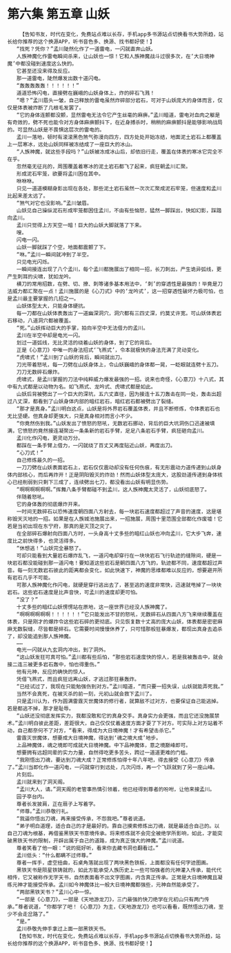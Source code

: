 # 第六集 第五章 山妖
        【告知书友，时代在变化，免费站点难以长存，手机app多书源站点切换看书大势所趋，站长给你推荐的这个换源APP，听书音色多、换源、找书都好使！】
       “找死？凭你？”孟川陡然化作了一道雷电，一闪就直奔山妖。
       人族神魔化作雷电瞬间杀来，让山妖也一惊！它和人族神魔战斗过很多次，在‘大日境神魔’中都没碰到速度这么快的。
       它甚至还没来得及反应。
       那一道雷电，陡然爆发出数十道闪电。
       “轰轰轰轰轰！！！！！！”
       道道恐怖闪电，直接劈在巍峨的山妖身体上，炸的碎石飞溅！
       “嗯？”孟川眉头一皱，自己释放的雷电虽然炸碎部分岩石，可对于山妖庞大的身体而言，仅仅是体表被炸断了几根毛发罢了。
       “它的身体连颤都没颤，显然雷电无法令它产生丝毫的麻痹。”孟川暗道，雷电对血肉之躯是有奇效的，劈不死也能令对方身体麻痹颤抖下，在近身搏杀时，稍稍的麻痹颤抖是能够影响战局的。可显然山妖是不畏惧这层次的雷电的。
       孟川一落地，顿时有滚滚黑色煞气弥漫向四方，四方处处开始冻结，地面泥土岩石上都覆盖上一层寒冰，远处山妖同样被冻结成了一座巨大的冰山。
       “人族神魔，就这些手段吗？”山妖被冻成冰山后，却依旧行走，覆盖在体表的寒冰它完全不在乎。
       忽然毫无征兆的，周围覆盖着寒冰的泥土岩石都飞了起来，疯狂朝孟川汇聚。
       形成泥石牢笼，欲要将孟川困在其中。
       咻咻咻。
       只见一道道模糊身影出现在各处，那些泥土岩石虽然一次次汇聚成泥石牢笼，但速度和孟川比起来差太远了。
       “煞气对它也没影响。”孟川皱眉。
       山妖见自己操纵泥石形成牢笼都困住孟川，不由有些恼怒，猛然一脚踩出，快如幻影，踩踏向孟川。
       孟川只觉得上方天空一暗！巨大的山妖大脚就落了下来。
       嗖。
       闪电一闪。
       山妖一脚就踩了个空，地面都震颤了下。
       “咻。”孟川一瞬间就冲到了半空。
       只见电光闪烁。
       一瞬间接连出现了八个孟川，每个孟川都施展出了相同一招，长刀刺出，产生诡异弧线，更产生刺耳的尖啸，犹如龙吟。
       横刀的常用招数，在劈、切、撩、刺等诸多基本用法中，‘刺’的穿透性是最强的！毕竟是刀法威力都汇聚在一点！孟川施展的是《心刀式》中的‘龙吟式’，这一招穿透性破坏力极可怕，也是孟川最主要掌握的几招之一。
       山妖体型太大，只能身体硬抗。
       每一刀都在山妖体表轰出了一道幽深洞穴，洞穴都有三四丈深，约莫丈许宽。可山妖体表岩石移动，八道洞穴都被覆盖。
       “死。”山妖挥动巨大的手掌，拍向半空中无法借力的孟川。
       孟川在半空中却是电光一闪。
       划过一道弧线，无比灵活的绕着山妖的身体，到了它的背后。
       正是《心意刀》中唯一的身法招式‘飞燕式’，令本就极快的身法充满了灵动变化。
       “虎啸式！”孟川到了山妖的背后，瞬间就出刀。
       刀光带着怒吼，每一刀劈在山妖身体上，令山妖巍峨的身体都一晃，一眨眼就连劈十五刀。
       刀刀无数碎石爆炸。
       虎啸式，是孟川掌握的刀法中纯粹威力爆发最强的一招。说来也奇怪，《心意刀》十八式，其中有九式都是以动物为名。如飞燕式、龙吟式、虎啸式都是如此。
       山妖后背被劈出了一个巨大的深坑，五六丈直径，因为接连十五刀轰击在同一处，轰击出超过八丈深，都看到了山妖身体内部的暗红岩石，暗红岩石都被劈出了裂缝。
       “那才是真身。”孟川明白这点，山妖是将外界岩石覆盖体表，并且不断修炼，令体表岩石也无比坚硬。但真身却更强大，只是真身相对而言小不少。
       “你竟然伤到我。”山妖发出了愤怒的怒吼，无数岩石挪动，背后的巨大坑洞伤口迅速被填满，它愤怒的竟然接连凝聚出一条条新的岩石手臂，足足八条岩石手臂，疯狂砸向孟川。
       孟川化作闪电，更灵动万分。
       都踩在一条手臂上借力，一闪就绕了百丈又再度贴近山妖，再度出刀。
       “心刀式！”
       自己修炼最久的一招。
       一刀刀劈在山妖表面岩石上，岩石仅仅震动却没有任何伤痕，有无形震动力道传递到山妖身体内部核心，而后再炸开！正是阴阳毁灭的炸劲！然而山妖体型太庞大，这股劲道传递到身体核心已经削弱到只剩下三成了，连续劈出七刀，都没看出山妖有明显伤势。
       “啊啊啊啊啊啊。”挥舞八条手臂都碰不到孟川，这人族神魔太灵活了，山妖彻底怒了。
       伴随着怒吼。
       它的身体轰的彻底爆炸开来。
       一时间无数碎石以恐怖速度朝四面八方射去，每一块岩石速度都超过了声音的速度，这是堪称毁天灭地的一招。如果是在人族城池施展出来，一招施展，周围十里范围全部都化作废墟！它若是当初出现在东宁府，那真的是灭顶之灾了。
       在全部碎石爆射向四面八方时，一头身高十丈多些的暗红山妖也冲向孟川，它大步飞奔，速度比之前快得多，也灵活得多。
       “休想逃！”山妖完全暴怒了。
       可却只能看到大量岩石爆炸乱飞，一道闪电却穿行在一块块岩石飞行轨迹的缝隙间，硬是一块岩石都没能碰到那一道闪电！要知道这些岩石是朝四面八方飞的，轨迹都不同，速度都超过声音。每一刻无数岩石彼此的距离都会变化，如此快速下，神魔的思维都难以反应的，想要避开所有岩石几乎不可能。
       可那人族神魔化作闪电，就硬是穿行逃出去了，甚至逃的速度非常快，迅速就甩掉了一块块岩石。这些岩石速度是比声音快，可孟川的速度却更可怕。
       “没了？”
       十丈多些的暗红山妖愣愣站在原地，这一座世界已经没人族神魔了。
       “啊啊啊啊啊啊！！！！！！”它只能发出不甘的怒吼，无数碎石从四面八方飞来继续覆盖在体表，只是刚才的爆炸令这些岩石碎的更彻底。只见恢复数十丈高的庞大山妖，体表都是密密麻麻无数裂缝，尽皆都是碎石。它需要时间慢慢休养了，只可惜那般狂暴爆发，都现出真身去追杀了，却没能追到那人族神魔。
       ……
       电光一闪就从九玄洞内冲出，到了洞外。
       “这山妖发狂可真可怕。”孟川都有些后怕，“那些岩石速度快的惊人，若是我被轰击中，就会接二连三被更多岩石轰中，怕也得重伤。”
       他有元神，反应的确快的惊人。
       凭借飞燕式，而且疯狂远离山妖，才逃过那狂暴轰炸。
       “已经试过了，我现在只能勉强伤到对方。”孟川暗道，“而只要一招失误，山妖就能弄死我。”
       当然不会真死，在被灭杀的前一刻，元初山就会救下孟川了。
       只是孟川认为，作为圆满雷霆灭世魔体的修行者，就算敌不过对方，也要保证自己能逃掉。若是都逃不掉，那才是耻辱。
       “山妖还没彻底发挥实力，我都没敢和它的真身交手。真身实力会更强，而且它还没施展禁术。”孟川明白彼此差距，差距很大，自己仅仅仗着速度方面才耍了下对方。可实际上对方站着不动，自己都奈何不了对方，“看来，得成为大日境神魔！才有希望击杀它。”
       雷霆灭世魔体，想要成大日境神魔，得达到‘魂之境大成’地步。
       上品神魔体，魂之境即可成就大日境神魔。中下品神魔体，意之境巅峰即可。
       想要拥有远超同辈的实力力量，自然得吃更多苦头，跨过一道道更难的门槛。
       “我刚悟出刀魂，要达到刀魂大成？正常修炼怕得十年八年吧，得去接受《心意刀》传承了。”孟川当即化作一道闪电，一闪就穿行到远处，几次闪烁，再一个飞跃就到了另一座山峰。
       片刻后。
       孟川就来到了洞天阁。
       “孟川大人，请。”洞天阁的老管事热情引领着，他已经得到尊者的吩咐，让他来接孟川。
       园子亭台内。
       尊者长发披肩，正在扇子上写着字。
       “师尊。”孟川恭敬行礼。
       “我逼你悟出刀魂，再来接受传承，不怨我吧。”尊者说道。
       “弟子明白道理，适合自己的才是最好的。靠自己摸索修炼出刀魂，就是最适合自己的。以自己刀魂为根基，再借鉴黑铁天书意境传承。将来修炼就不会完全被绝学所影响，如此，才能突破黑铁天书的限制，开辟出属于自己的道路，成为真正强大的神魔。”孟川说道。
       尊者笑看了他一眼：“说的挺好听，看来你去藏书洞也翻看过。”
       孟川低头：“什么都瞒不过师尊。”
       尊者一挥手，虚空扭曲，石桌角落就出现了两块黑色铁板，上面都没有任何字迹图画。
       黑铁天书是陨星铁铸就的，如此方能承受人族历史上一些可怕强者的元神灌入传承，能代代相传，它又被称作无字天书，自然表面看不出文字图画，内含真正传承。正常是大日境神魔且凝练元神才能接受传承。孟川如今神魔体比一般大日境神魔都强些，元神自然能承受了。
       “两部黑铁天书？”孟川心中一惊。
       “一部是《心意刀》，一部是《天地游龙刀》，三门最强的快刀绝学在元初山只有两门传承。”尊者说道，“你都学了吧！《心意刀》为主，《天地游龙刀》也可以看看，既然悟出刀魂，至少不会走岔路了。”
       “是。”
       孟川恭敬先伸手拿过上面一部黑铁天书。
       【告知书友，时代在变化，免费站点难以长存，手机app多书源站点切换看书大势所趋，站长给你推荐的这个换源APP，听书音色多、换源、找书都好使！】